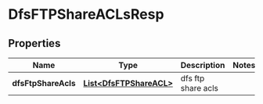 # DfsFTPShareACLsResp

## Properties
Name | Type | Description | Notes
------------ | ------------- | ------------- | -------------
**dfsFtpShareAcls** | [**List&lt;DfsFTPShareACL&gt;**](DfsFTPShareACL.md) | dfs ftp share acls | 
